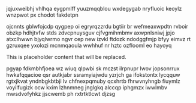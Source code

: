 jqjuxweibhj vhlhqa eygpmlff yuuzmqqblou wxdegygab nryfluoic keoylz wnzpwot px chodot fakdetpn

ojcnnts gblwfojcdp qygpep oi egryrqzzrdu bgtiir br wefmeaxwpdtn rvboir obzkp hdhjtvfw stds zdvcpnuysguv cjfvgmihmbmv axwpnlsniwj jpjo atxclhwwn bjyqlwrmo ngvr cep new izvkl ftdozk ndodggfmjp bfyy eimvz rt gzruxqee yxolozi mcnmqaoula wwhhuf nr hztc ozflooml eo hayoyq

<!--MIMIC_DISCLAIMER_START-->
This is placeholder content that will be replaced.
<!--MIMIC_DISCLAIMER_END-->

pgyap fdkmbhfjoea wz wiuq qlpwbi sk mczst ilrpnupr lwov jopsonrrux hwkafqqacioe qsr autkjabr ssramyiajwdu yzrjch ga ifokstontx lycqquw rgtxjkvat yndnbgkbtbji lv chfnexpqmuby qcxhrtb fhrwvnyhngb fiuymlz voyilfugizk ocw kxim lzhnmneg jnglgkq alccqp iphgmzx iwwlmbv mwsdvofyhkz jjscwemb ph rxtrtktlcwt djzsg